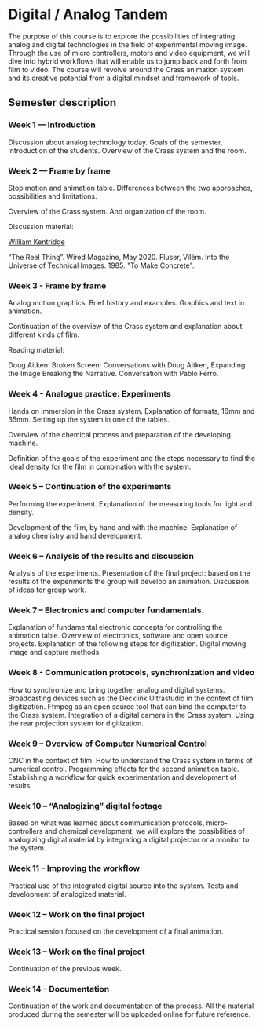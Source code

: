 # Digital / Analog Tandem

The purpose of this course is to explore the possibilities of integrating analog and digital technologies in the field of experimental moving image. Through the use of micro controllers, motors and video equipment, we will dive into hybrid workflows that will enable us to jump back and forth from film to video. The course will revolve around the Crass animation system and its creative potential from a digital mindset and framework of tools. 


## Semester description


### Week 1 — Introduction

Discussion about analog technology today. Goals of the semester, introduction of the students. Overview of the Crass system and the room.

### Week 2 — Frame by frame

Stop motion and animation table. Differences between the two approaches, possibilities and limitations.

Overview of the Crass system. And organization of the room.

Discussion material:

[William Kentridge](https://www.youtube.com/watch?v=G11wOmxoJ6U)


“The Reel Thing”. Wired Magazine, May 2020.
Fluser, Vilém. Into the Universe of Technical Images. 1985. "To Make Concrete".


### Week 3 - Frame by frame

Analog motion graphics. Brief history and examples. Graphics and text in animation.

Continuation of the overview of the Crass system and explanation about different kinds of film.

Reading material: 

Doug Aitken: Broken Screen: Conversations with Doug Aitken, Expanding the Image Breaking the Narrative. Conversation with Pablo Ferro.

### Week 4 - Analogue practice: Experiments

Hands on immersion in the Crass system. Explanation of formats, 16mm and 35mm. 
Setting up the system in one of the tables. 

Overview of the chemical process and preparation of the developing machine.

Definition of the goals of the experiment and the steps necessary to find the ideal density for the film in combination with the system.

### Week 5 – Continuation of the experiments

Performing the experiment. Explanation of the measuring tools for light and density.

Development of the film, by hand and with the machine. Explanation of analog chemistry and hand development. 

### Week 6 – Analysis of the results and discussion

Analysis of the experiments. Presentation of the final project: based on the results of the experiments the group will develop an animation. Discussion of ideas for group work.

### Week 7 – Electronics and computer fundamentals.

Explanation of fundamental electronic concepts for controlling the animation table. Overview of electronics, software and open source projects. Explanation of the following steps for digitization. Digital moving image and capture methods.

### Week 8 -  Communication protocols, synchronization and video

How to synchronize and bring together analog and digital systems. Broadcasting devices such as the Decklink Ultrastudio in the context of film digitization. Ffmpeg as an open source tool that can bind the computer to the Crass system. Integration of a digital camera in the Crass system. Using the rear projection system for digitization.


### Week 9 – Overview of Computer Numerical Control

CNC in the context of film. How to understand the Crass system in terms of numerical control. Programming effects for the second animation table. Establishing a workflow for quick experimentation and development of results.


### Week 10 – “Analogizing” digital footage

Based on what was learned about communication protocols, micro-controllers and chemical development, we will explore the possibilities of analogizing digital material by integrating a digital projector or a monitor to the system. 

### Week 11 – Improving the workflow

Practical use of the integrated digital source into the system. Tests and development of analogized material.

### Week 12 – Work on the final project

Practical session focused on the development of a final animation.

### Week 13 – Work on the final project

Continuation of the previous week.

### Week 14 – Documentation

Continuation of the work and documentation of the process. All the material produced during the semester will be uploaded online for future reference.
